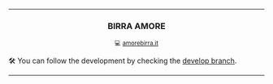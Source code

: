 <hr />
<h3 align="center">BIRRA AMORE</h1>
<p align="center">
  <sub>💻 <a href="https://amorebirra.it/">amorebirra.it</a></sub>
</p>
<p>
  🛠 You can follow the development by checking the <a href="https://github.com/lucaam/amorebirra/tree/develop">develop branch</a>.
</p>
<hr />
